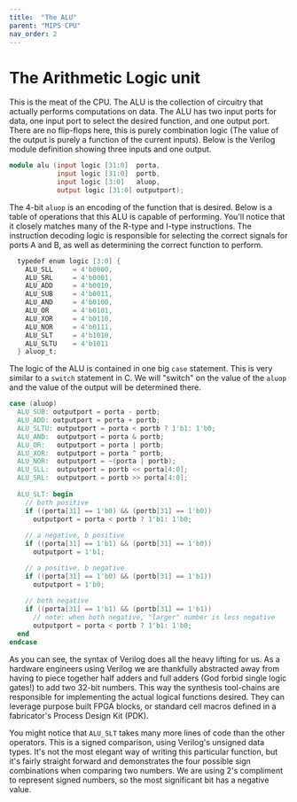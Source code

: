 ```yaml
---
title:  "The ALU"
parent: "MIPS CPU"
nav_order: 2
---
```


# The Arithmetic Logic unit

This is the meat of the CPU. The ALU is the collection of circuitry that actually performs computations on data. The ALU has two input ports for data, one input port to select the desired function, and one output port. There are no flip-flops here, this is purely combination logic (The value of the output is purely a function of the current inputs). Below is the Verilog module definition showing three inputs and one output.


```verilog
module alu (input logic [31:0]  porta, 
            input logic [31:0] 	portb, 
            input logic [3:0] 	aluop, 
            output logic [31:0] outputport);
```

The 4-bit ```aluop``` is an encoding of the function that is desired. Below is a table of operations that this ALU is capable of performing. You'll notice that it closely matches many of the R-type and I-type instructions. The instruction decoding logic is responsible for selecting the correct signals for ports A and B, as well as determining the correct function to perform.

```verilog
  typedef enum logic [3:0] {
    ALU_SLL     = 4'b0000,
    ALU_SRL     = 4'b0001,
    ALU_ADD     = 4'b0010,
    ALU_SUB     = 4'b0011,
    ALU_AND     = 4'b0100,
    ALU_OR      = 4'b0101,
    ALU_XOR     = 4'b0110,
    ALU_NOR     = 4'b0111,
    ALU_SLT     = 4'b1010,
    ALU_SLTU    = 4'b1011
  } aluop_t;
```

The logic of the ALU is contained in one big ```case``` statement. This is very similar to a ```switch``` statement in C. We will "switch" on the value of the ```aluop``` and the value of the output will be determined there.

```verilog
case (aluop)
  ALU_SUB: outputport = porta - portb;
  ALU_ADD: outputport = porta + portb;
  ALU_SLTU: outputport = porta < portb ? 1'b1: 1'b0;
  ALU_AND:  outputport = porta & portb;
  ALU_OR:   outputport = porta | portb;
  ALU_XOR:  outputport = porta ^ portb;
  ALU_NOR:  outputport = ~(porta | portb);
  ALU_SLL:  outputport = portb << porta[4:0];
  ALU_SRL:  outputport = portb >> porta[4:0];
  
  ALU_SLT: begin
    // both positive
    if ((porta[31] == 1'b0) && (portb[31] == 1'b0))
      outputport = porta < portb ? 1'b1: 1'b0;
    
    // a negative, b positive
    if ((porta[31] == 1'b1) && (portb[31] == 1'b0))
      outputport = 1'b1;

    // a positive, b negative
    if ((porta[31] == 1'b0) && (portb[31] == 1'b1))
      outputport = 1'b0;
    
    // both negative
    if ((porta[31] == 1'b1) && (portb[31] == 1'b1))
      // note: when both negative, "larger" number is less negative
      outputport = porta < portb ? 1'b1: 1'b0; 
  end
endcase
```

As you can see, the syntax of Verilog does all the heavy lifting for us. As a hardware engineers using Verilog we are thankfully abstracted away from having to piece together half adders and full adders (God forbid single logic gates!) to add two 32-bit numbers. This way the synthesis tool-chains are responsible for implementing the actual logical functions desired. They can leverage purpose built FPGA blocks, or standard cell macros defined in a fabricator's Process Design Kit (PDK).

You might notice that ```ALU_SLT``` takes many more lines of code than the other operators. This is a signed comparison, using Verilog's unsigned data types. It's not the most elegant way of writing this particular function, but it's fairly straight forward and demonstrates the four possible sign combinations when comparing two numbers. We are using 2's compliment to represent signed numbers, so the most significant bit has a negative value.

